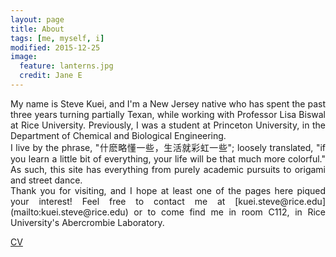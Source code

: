 ```yaml
---
layout: page
title: About
tags: [me, myself, i]
modified: 2015-12-25
image:
  feature: lanterns.jpg
  credit: Jane E
---
```

<div align="justify">
My name is Steve Kuei, and I'm a New Jersey native who has spent the past three years turning partially Texan,
 while working with Professor Lisa Biswal at Rice University. Previously, I was a student
at Princeton University, in the Department of Chemical and Biological Engineering. 
</div>

<div align="justify">
I live by the phrase, "什麽略懂一些，生活就彩虹一些"; loosely translated, "if you learn a little bit of everything, your life will be that much more colorful."
As such, this site has everything from purely academic pursuits to origami and street dance. 
</div>

<div align="justify">
Thank you for visiting, and I hope at least one of the pages here piqued your interest! Feel free to contact me at [kuei.steve@rice.edu](mailto:kuei.steve@rice.edu)
or to come find me in room C112, in Rice University's Abercrombie Laboratory.
</div>

<a markdown="0" href="/files/resume_102615_sk_long.pdf" class="btn">CV</a>